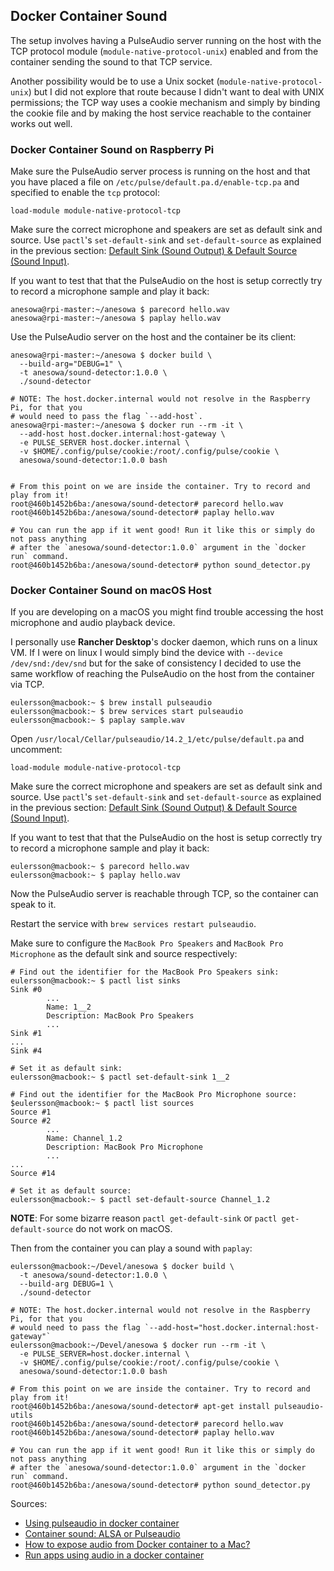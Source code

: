 ## Docker Container Sound

The setup involves having a PulseAudio server running on the host with the TCP protocol
module (`module-native-protocol-unix`) enabled and from the container sending the sound
to that TCP service.

Another possibility would be to use a Unix socket (`module-native-protocol-unix`) but I
did not explore that route because I didn't want to deal with UNIX permissions; the TCP
way uses a cookie mechanism and simply by binding the cookie file and by making the host
service reachable to the container works out well.

### Docker Container Sound on Raspberry Pi

Make sure the PulseAudio server process is running on the host and that you have placed
a file on `/etc/pulse/default.pa.d/enable-tcp.pa` and specified to enable the `tcp`
protocol:

```
load-module module-native-protocol-tcp
```

Make sure the correct microphone and speakers are set as default sink and source. Use
`pactl`'s `set-default-sink` and `set-default-source` as explained in the previous
section:
[Default Sink (Sound Output) & Default Source (Sound Input)](2-rpi-sound-setup#default-sink-sound-output--default-source-sound-input).

If you want to test that that the PulseAudio on the host is setup correctly try to
record a microphone sample and play it back:

```
anesowa@rpi-master:~/anesowa $ parecord hello.wav
anesowa@rpi-master:~/anesowa $ paplay hello.wav
```

Use the PulseAudio server on the host and the container be its client:

```
anesowa@rpi-master:~/anesowa $ docker build \
  --build-arg="DEBUG=1" \
  -t anesowa/sound-detector:1.0.0 \
  ./sound-detector

# NOTE: The host.docker.internal would not resolve in the Raspberry Pi, for that you
# would need to pass the flag `--add-host`.
anesowa@rpi-master:~/anesowa $ docker run --rm -it \
  --add-host host.docker.internal:host-gateway \
  -e PULSE_SERVER host.docker.internal \
  -v $HOME/.config/pulse/cookie:/root/.config/pulse/cookie \
  anesowa/sound-detector:1.0.0 bash


# From this point on we are inside the container. Try to record and play from it!
root@460b1452b6ba:/anesowa/sound-detector# parecord hello.wav
root@460b1452b6ba:/anesowa/sound-detector# paplay hello.wav

# You can run the app if it went good! Run it like this or simply do not pass anything
# after the `anesowa/sound-detector:1.0.0` argument in the `docker run` command.
root@460b1452b6ba:/anesowa/sound-detector# python sound_detector.py
```

### Docker Container Sound on macOS Host

If you are developing on a macOS you might find trouble accessing the host microphone
and audio playback device.

I personally use **Rancher Desktop**'s docker daemon, which runs on a linux VM. If I
were on linux I would simply bind the device with `--device /dev/snd:/dev/snd` but for
the sake of consistency I decided to use the same workflow of reaching the PulseAudio on
the host from the container via TCP.

```
eulersson@macbook:~ $ brew install pulseaudio
eulersson@macbook:~ $ brew services start pulseaudio
eulersson@macbook:~ $ paplay sample.wav
```

Open `/usr/local/Cellar/pulseaudio/14.2_1/etc/pulse/default.pa` and uncomment:

```
load-module module-native-protocol-tcp
```

Make sure the correct microphone and speakers are set as default sink and source. Use
`pactl`'s `set-default-sink` and `set-default-source` as explained in the previous
section:
[Default Sink (Sound Output) & Default Source (Sound Input)](2-rpi-sound-setup#default-sink-sound-output--default-source-sound-input).

If you want to test that that the PulseAudio on the host is setup correctly try to
record a microphone sample and play it back:

```
eulersson@macbook:~ $ parecord hello.wav
eulersson@macbook:~ $ paplay hello.wav
```

Now the PulseAudio server is reachable through TCP, so the container can speak to it.

Restart the service with `brew services restart pulseaudio`.

Make sure to configure the `MacBook Pro Speakers` and `MacBook Pro Microphone` as the
default sink and source respectively:

```
# Find out the identifier for the MacBook Pro Speakers sink:
eulersson@macbook:~ $ pactl list sinks
Sink #0
        ...
        Name: 1__2
        Description: MacBook Pro Speakers
        ...
Sink #1
...
Sink #4

# Set it as default sink:
eulersson@macbook:~ $ pactl set-default-sink 1__2

# Find out the identifier for the MacBook Pro Microphone source:
$eulersson@macbook:~ $ pactl list sources
Source #1
Source #2
        ...
        Name: Channel_1.2
        Description: MacBook Pro Microphone
        ...
...
Source #14

# Set it as default source:
eulersson@macbook:~ $ pactl set-default-source Channel_1.2
```

**NOTE**: For some bizarre reason `pactl get-default-sink` or `pactl get-default-source`
do not work on macOS.

Then from the container you can play a sound with `paplay`:

```
eulersson@macbook:~/Devel/anesowa $ docker build \
  -t anesowa/sound-detector:1.0.0 \
  --build-arg DEBUG=1 \
  ./sound-detector

# NOTE: The host.docker.internal would not resolve in the Raspberry Pi, for that you
# would need to pass the flag `--add-host="host.docker.internal:host-gateway"`
eulersson@macbook:~/Devel/anesowa $ docker run --rm -it \
  -e PULSE_SERVER=host.docker.internal \
  -v $HOME/.config/pulse/cookie:/root/.config/pulse/cookie \
  anesowa/sound-detector:1.0.0 bash

# From this point on we are inside the container. Try to record and play from it!
root@460b1452b6ba:/anesowa/sound-detector# apt-get install pulseaudio-utils
root@460b1452b6ba:/anesowa/sound-detector# parecord hello.wav
root@460b1452b6ba:/anesowa/sound-detector# paplay hello.wav

# You can run the app if it went good! Run it like this or simply do not pass anything
# after the `anesowa/sound-detector:1.0.0` argument in the `docker run` command.
root@460b1452b6ba:/anesowa/sound-detector# python sound_detector.py
```

Sources:

- [Using pulseaudio in docker container ](https://gist.github.com/janvda/e877ee01686697ceaaabae0f3f87da9c)
- [Container sound: ALSA or Pulseaudio](https://github.com/mviereck/x11docker/wiki/Container-sound:-ALSA-or-Pulseaudio)
- [How to expose audio from Docker container to a Mac?](https://stackoverflow.com/a/40139001)
- [Run apps using audio in a docker container](https://stackoverflow.com/a/39780130/2649699)
